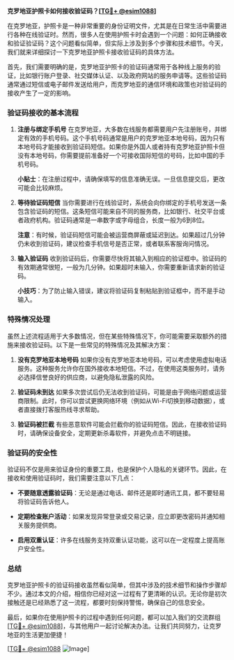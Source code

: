 **克罗地亚护照卡如何接收验证码？[[TG💪+ @esim1088](https://t.me/s/esim1088)]**

在克罗地亚，护照卡是一种非常重要的身份证明文件，尤其是在日常生活中需要进行各种在线验证时。然而，很多人在使用护照卡时会遇到一个问题：如何正确接收和验证验证码？这个问题看似简单，但实际上涉及到多个步骤和技术细节。今天，我们就来详细探讨一下克罗地亚护照卡接收验证码的具体方法。

首先，我们需要明确的是，克罗地亚护照卡的验证码通常用于各种线上服务的验证，比如银行账户登录、社交媒体认证、以及政府网站的服务申请等。这些验证码通常通过短信或电子邮件发送给用户，而克罗地亚的通信环境和政策也对验证码的接收产生了一定的影响。

### 验证码接收的基本流程

1. **注册与绑定手机号**
   在克罗地亚，大多数在线服务都需要用户先注册账号，并绑定有效的手机号码。这个手机号码通常是用户的克罗地亚本地号码，因为只有本地号码才能接收到验证码短信。如果你是外国人或者持有克罗地亚护照卡但没有本地号码，你需要提前准备好一个可接收国际短信的号码，比如中国的手机号码。

   **小贴士**：在注册过程中，请确保填写的信息准确无误。一旦信息提交后，更改可能会比较麻烦。

2. **等待验证码短信**
   当你需要进行在线验证时，系统会向你绑定的手机号发送一条包含验证码的短信。这条短信可能来自不同的服务商，比如银行、社交平台或者政府机构。验证码通常是一串数字或字母组合，长度一般为6到8位。

   **注意**：有时候，验证码短信可能会被运营商屏蔽或延迟到达。如果超过几分钟仍未收到验证码，建议检查手机信号是否正常，或者联系客服询问情况。

3. **输入验证码**
   收到验证码后，你需要尽快将其输入到相应的验证框中。验证码的有效期通常很短，一般为几分钟。如果超时未输入，你需要重新请求新的验证码。

   **小技巧**：为了防止输入错误，建议将验证码复制粘贴到验证框中，而不是手动输入。

### 特殊情况处理

虽然上述流程适用于大多数情况，但在某些特殊情况下，你可能需要采取额外的措施来接收验证码。以下是一些常见的特殊情况及其解决方案：

1. **没有克罗地亚本地号码**
   如果你没有克罗地亚本地号码，可以考虑使用虚拟电话服务。这种服务允许你在国外接收本地短信。不过，在使用这类服务时，请务必选择信誉良好的供应商，以避免隐私泄露的风险。

2. **验证码未到达**
   如果多次尝试后仍无法收到验证码，可能是由于网络问题或运营商限制。此时，你可以尝试更换网络环境（例如从Wi-Fi切换到移动数据），或者直接拨打客服热线寻求帮助。

3. **验证码被拦截**
   有些恶意软件可能会拦截你的验证码短信。因此，在接收验证码时，请确保设备安全，定期更新杀毒软件，并避免点击不明链接。

### 验证码的安全性

验证码不仅是用来验证身份的重要工具，也是保护个人隐私的关键环节。因此，在接收和使用验证码时，我们需要注意以下几点：

- **不要随意透露验证码**：无论是通过电话、邮件还是即时通讯工具，都不要轻易将验证码告诉他人。
  
- **定期检查账户活动**：如果发现异常登录或交易记录，应立即更改密码并通知相关服务提供商。

- **启用双重认证**：许多在线服务支持双重认证功能，这可以在一定程度上提高账户安全性。

### 总结

克罗地亚护照卡的验证码接收虽然看似简单，但其中涉及的技术细节和操作步骤却不少。通过本文的介绍，相信你已经对这一过程有了更清晰的认识。无论你是初次接触还是已经熟悉了这一流程，都要时刻保持警惕，确保自己的信息安全。

最后，如果你在使用护照卡的过程中遇到任何问题，都可以加入我们的交流群组[[TG💪+ @esim1088](https://t.me/s/esim1088)]，与其他用户一起讨论解决办法。让我们共同努力，让克罗地亚的生活更加便捷！

[[TG💪+ @esim1088](https://t.me/s/esim1088) ![Image](https://i.postimg.cc/4NQfJmqS/Snipaste-2025-05-13-00-14-12.png)]